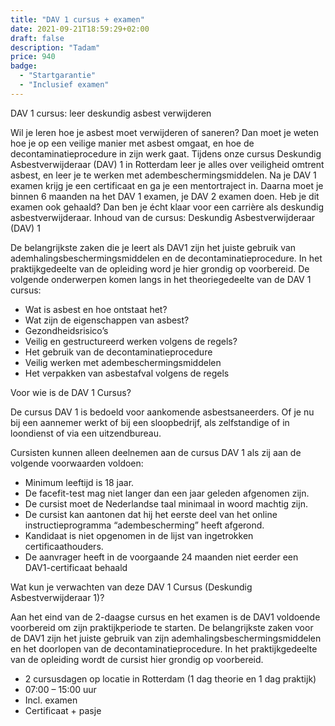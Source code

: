 ```yaml
---
title: "DAV 1 cursus + examen"
date: 2021-09-21T18:59:29+02:00
draft: false
description: "Tadam"
price: 940
badge:
  - "Startgarantie"
  - "Inclusief examen"
---
```

DAV 1 cursus: leer deskundig asbest verwijderen

Wil je leren hoe je asbest moet verwijderen of saneren? Dan moet je weten hoe je op een veilige manier met asbest omgaat, en hoe de decontaminatieprocedure in zijn werk gaat. Tijdens onze cursus Deskundig Asbestverwijderaar (DAV) 1 in Rotterdam leer je alles over veiligheid omtrent asbest, en leer je te werken met adembeschermingsmiddelen. Na je DAV 1 examen krijg je een certificaat en ga je een mentortraject in. Daarna moet je binnen 6 maanden na het DAV 1 examen, je DAV 2 examen doen. Heb je dit examen ook gehaald? Dan ben je écht klaar voor een carrière als deskundig asbestverwijderaar.
Inhoud van de cursus: Deskundig Asbestverwijderaar (DAV) 1

De belangrijkste zaken die je leert als DAV1 zijn het juiste gebruik van ademhalingsbeschermingsmiddelen en de decontaminatieprocedure. In het praktijkgedeelte van de opleiding word je hier grondig op voorbereid. De volgende onderwerpen komen langs in het theoriegedeelte van de DAV 1 cursus:

- Wat is asbest en hoe ontstaat het?
- Wat zijn de eigenschappen van asbest?
- Gezondheidsrisico’s
- Veilig en gestructureerd werken volgens de regels?
- Het gebruik van de decontaminatieprocedure
- Veilig werken met adembeschermingsmiddelen
- Het verpakken van asbestafval volgens de regels

Voor wie is de DAV 1 Cursus?

De cursus DAV 1 is bedoeld voor aankomende asbestsaneerders. Of je nu bij een aannemer werkt of bij een sloopbedrijf, als zelfstandige of in loondienst of via een uitzendbureau. 

Cursisten kunnen alleen deelnemen aan de cursus DAV 1 als zij aan de volgende voorwaarden voldoen:

- Minimum leeftijd is 18 jaar.
- De facefit-test mag niet langer dan een jaar geleden afgenomen zijn.
- De cursist moet de Nederlandse taal minimaal in woord machtig zijn.
- De cursist kan aantonen dat hij het eerste deel van het online instructieprogramma “adembescherming” heeft afgerond.
- Kandidaat is niet opgenomen in de lijst van ingetrokken certificaathouders.
- De aanvrager heeft in de voorgaande 24 maanden niet eerder een DAV1-certificaat behaald

Wat kun je verwachten van deze DAV 1 Cursus (Deskundig Asbestverwijderaar 1)?

Aan het eind van de 2-daagse cursus en het examen is de DAV1 voldoende voorbereid om zijn praktijkperiode te starten. De belangrijkste zaken voor de DAV1 zijn het juiste gebruik van zijn ademhalingsbeschermingsmiddelen en het doorlopen van de decontaminatieprocedure. In het praktijkgedeelte van de opleiding wordt de cursist hier grondig op voorbereid.

- 2 cursusdagen op locatie in Rotterdam (1 dag theorie en 1 dag praktijk)
- 07:00 – 15:00 uur
- Incl. examen
- Certificaat + pasje
